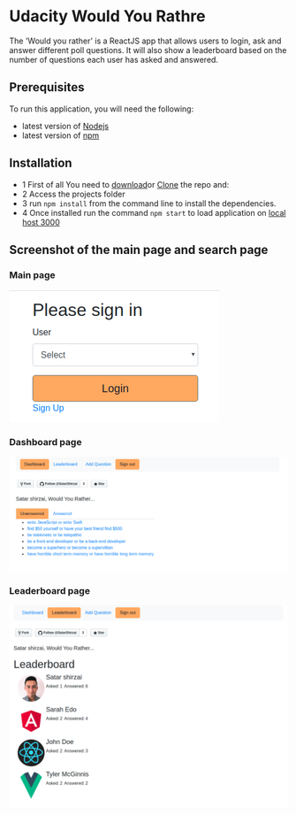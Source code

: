# Udacity Would You Rathre

The 'Would you rather' is a ReactJS app that allows users to login, ask and answer different poll questions. It will also show a leaderboard based on the number of questions each user has asked and answered. 


## Prerequisites

To run this application, you will need the following:

* latest version of [Nodejs](https://nodejs.org/en/download/)
* latest version of [npm](https://www.npmjs.com/)

## Installation

* 1 First of all You need to [download](https://github.com/SatarShirzai/Udacity_Projects/archive/master.zip)or [Clone](https://github.com/SatarShirzai/Udacity_Projects.git) the repo and:
* 2 Access the projects folder
* 3 run `npm install` from the command line to install the dependencies.
* 4 Once installed run the command `npm start` to load application on  [local host 3000](http://localhost:3000/)


## Screenshot of the main page and search page

### Main page
![Main page](img/Home.png)

### Dashboard page
![Dashboard page](img/Dashboard.png)

### Leaderboard page
![Leaderboard page](img/Leaderboard.png)
